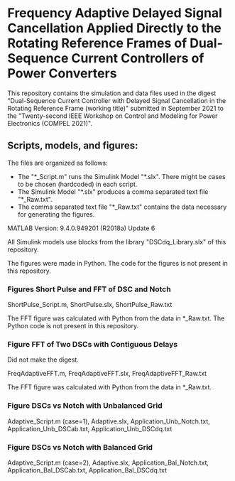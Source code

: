# Frequency Adaptive Delayed Signal Cancellation Applied Directly to the Rotating Reference Frames of Dual-Sequence Current Controllers of Power Converters

This repository contains the simulation and data files used in the digest "Dual-Sequence Current Controller with Delayed Signal Cancellation in the Rotating Reference Frame (working title)" submitted in September 2021 to the "Twenty-second IEEE Workshop on Control and Modeling for Power Electronics (COMPEL 2021)".

## Scripts, models, and figures: 
The files are organized as follows:

 - The "\*_Script.m" runs the Simulink Model "\*.slx". There might be cases to be chosen (hardcoded) in each script.
 - The Simulink Model "\*.slx" produces a comma separated text file "\*_Raw.txt".
 - The comma separated text file "\*_Raw.txt" contains the data necessary for generating the figures.
 
MATLAB Version: 9.4.0.949201 (R2018a) Update 6

All Simulink models use blocks from the library "DSCdq_Library.slx" of this repository.

The figures were made in Python. The code for the figures is not present in this repository.

### Figures Short Pulse and FFT of DSC and Notch
ShortPulse_Script.m, ShortPulse.slx, ShortPulse_Raw.txt

The FFT figure was calculated with Python from the data in \*_Raw.txt. The Python code is not present in this repository.

### Figure FFT of Two DSCs with Contiguous Delays
Did not make the digest.

FreqAdaptiveFFT.m, FreqAdaptiveFFT.slx, FreqAdaptiveFFT_Raw.txt

The FFT figure was calculated with Python from the data in \*_Raw.txt. 

### Figure DSCs vs Notch with Unbalanced Grid
Adaptive_Script.m (case=1), Adaptive.slx, Application_Unb_Notch.txt, Application_Unb_DSCab.txt, Application_Unb_DSCdq.txt

### Figure DSCs vs Notch with Balanced Grid
Adaptive_Script.m (case=2), Adaptive.slx, Application_Bal_Notch.txt, Application_Bal_DSCab.txt, Application_Bal_DSCdq.txt
